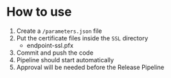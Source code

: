 # How to use

1. Create a `/parameters.json` file
2. Put the certificate files inside the `SSL` directory
    * endpoint-ssl.pfx
3. Commit and push the code
4. Pipeline should start automatically
5. Approval will be needed before the Release Pipeline